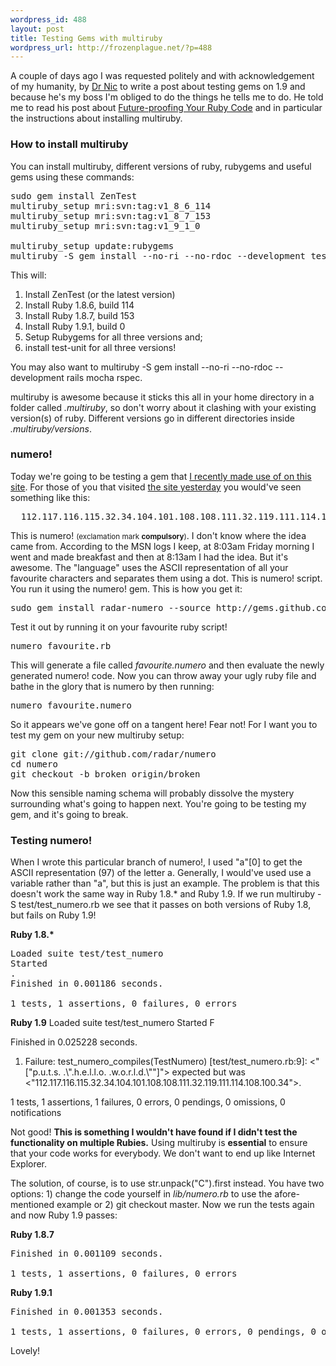 ```yaml
--- 
wordpress_id: 488
layout: post
title: Testing Gems with multiruby
wordpress_url: http://frozenplague.net/?p=488
---
```

A couple of days ago I was requested politely and with acknowledgement of my humanity, by <a href='http://drnicwilliams.com'>Dr Nic</a> to write a post about testing gems on 1.9 and because he's my boss I'm obliged to do the things he tells me to do. He told me to read his post about <a href='http://drnicwilliams.com/2008/12/11/future-proofing-your-ruby-code/'>Future-proofing Your Ruby Code</a> and in particular the instructions about installing multiruby. 

<h3>How to install multiruby</h3>

You can install multiruby, different versions of ruby, rubygems and useful gems using these commands:

<pre>
sudo gem install ZenTest
multiruby_setup mri:svn:tag:v1_8_6_114
multiruby_setup mri:svn:tag:v1_8_7_153
multiruby_setup mri:svn:tag:v1_9_1_0

multiruby_setup update:rubygems
multiruby -S gem install --no-ri --no-rdoc --development test-unit</pre>

This will:

<ol>
  <li>Install ZenTest (or the latest version)</li>
  <li>Install Ruby 1.8.6, build 114</li>
  <li>Install Ruby 1.8.7, build 153</li>
  <li>Install Ruby 1.9.1, build 0</li>
  <li>Setup Rubygems for all three versions and;</li>
  <li>install test-unit for all three versions!</li>
</ol>

You may also want to <span class='term'>multiruby -S gem install --no-ri --no-rdoc --development rails mocha rspec</span>.

multiruby is awesome because it sticks this all in your home directory in a folder called <em>.multiruby</em>, so don't worry about it clashing with your existing version(s) of ruby. Different versions go in different directories inside <em>.multiruby/versions</em>.

<h3>numero!</h3>

Today we're going to be testing a gem that <a href='http://frozenplague.net/numero.html'>I recently made use of on this site</a>. For those of you that visited <a href='http://frozenplague.net/numero.html'>the site yesterday</a> you would've seen something like this:

<pre>
  112.117.116.115.32.34.104.101.108.108.111.32.119.111.114.108.100.34
</pre>

This is numero! <small>(exclamation mark <strong>compulsory</strong>)</small>.  I don't know where the idea came from. According to the MSN logs I keep, at 8:03am Friday morning I went and made breakfast and then at 8:13am I had the idea. But it's awesome. The "language" uses the ASCII representation of all your favourite characters and separates them using a dot. This is numero! script. You run it using the numero! gem. This is how you get it:

<pre>
sudo gem install radar-numero --source http://gems.github.com
</pre>

Test it out by running it on your favourite ruby script!

<pre>
numero favourite.rb
</pre>

This will generate a file called <em>favourite.numero</em> and then evaluate the newly generated numero! code. Now you can throw away your ugly ruby file and bathe in the glory that is numero by then running:

<pre>
numero favourite.numero
</pre>

So it appears we've gone off on a tangent here! Fear not! For I want you to test my gem on your new multiruby setup:

<pre>
git clone git://github.com/radar/numero
cd numero
git checkout -b broken origin/broken
</pre>

Now this sensible naming schema will probably dissolve the mystery surrounding what's going to happen next. You're going to be testing my gem, and it's going to break.

<h3>Testing numero!</h3>

When I wrote this particular branch of numero!, I used <span class='term'>"a"[0]</span> to get the ASCII representation (97) of the letter a. Generally, I would've used use a variable rather than "a", but this is just an example. The problem is that this doesn't work the same way in Ruby 1.8.* and Ruby 1.9. If we run <span class='term'>multiruby -S test/test_numero.rb</span> we see that it passes on both versions of Ruby 1.8, but fails on Ruby 1.9!

<strong>Ruby 1.8.*</strong>
<pre>
Loaded suite test/test_numero
Started
.
Finished in 0.001186 seconds.

1 tests, 1 assertions, 0 failures, 0 errors
</pre>

<strong>Ruby 1.9</strong>
Loaded suite test/test_numero
Started
F

Finished in 0.025228 seconds.

  1) Failure:
test_numero_compiles(TestNumero) [test/test_numero.rb:9]:
<"[\"p.u.t.s. .\\\".h.e.l.l.o. .w.o.r.l.d.\\\"\"]"> expected but was
<"112.117.116.115.32.34.104.101.108.108.111.32.119.111.114.108.100.34">.

1 tests, 1 assertions, 1 failures, 0 errors, 0 pendings, 0 omissions, 0 notifications
</pre>

Not good! <strong>This is something I wouldn't have found if I didn't test the functionality on multiple Rubies.</strong> Using multiruby is <strong>essential</strong> to ensure that your code works for everybody. We don't want to end up like Internet Explorer.

The solution, of course, is to use <span class='term'>str.unpack("C").first</span> instead. You have two options: 1) change the code yourself in <em>lib/numero.rb</em> to use the afore-mentioned example or 2) <span class='term'>git checkout master</span>. Now we run the tests again and now Ruby 1.9 passes:


<strong>Ruby 1.8.7</strong>
<pre>
Finished in 0.001109 seconds.

1 tests, 1 assertions, 0 failures, 0 errors
</pre>

<strong>Ruby 1.9.1</strong>
<pre>
Finished in 0.001353 seconds.

1 tests, 1 assertions, 0 failures, 0 errors, 0 pendings, 0 omissions, 0 notifications
</pre>

Lovely!
